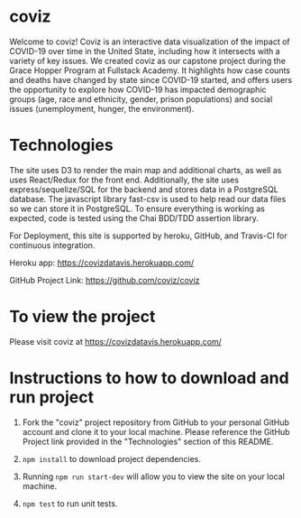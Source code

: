 # coviz

Welcome to coviz! Coviz is an interactive data visualization of the impact of COVID-19 over time in the United State, including how it intersects with a variety of key issues. We created coviz as our capstone project during the Grace Hopper Program at Fullstack Academy. It highlights how case counts and deaths have changed by state since COVID-19 started, and offers users the opportunity to explore how COVID-19 has impacted demographic groups (age, race and ethnicity, gender, prison populations) and social issues (unemployment, hunger, the environment).

# Technologies

The site uses D3 to render the main map and additional charts, as well as uses React/Redux for the front end. Additionally, the site uses express/sequelize/SQL for the backend and stores data in a PostgreSQL database. The javascript library fast-csv is used to help read our data files so we can store it in PostgreSQL. To ensure everything is working as expected, code is tested using the Chai BDD/TDD assertion library.

For Deployment, this site is supported by heroku, GitHub, and Travis-CI for continuous integration.

Heroku app: https://covizdatavis.herokuapp.com/

GitHub Project Link: https://github.com/coviz/coviz

# To view the project

Please visit coviz at https://covizdatavis.herokuapp.com/

# Instructions to how to download and run project

1.  Fork the "coviz" project repository from GitHub to your personal GitHub account and clone it to your local machine. Please reference the GitHub Project link provided in the "Technologies" section of this README.

2.  `npm install` to download project dependencies.

3.  Running `npm run start-dev` will allow you to view the site on your local machine.

4.  `npm test` to run unit tests.
